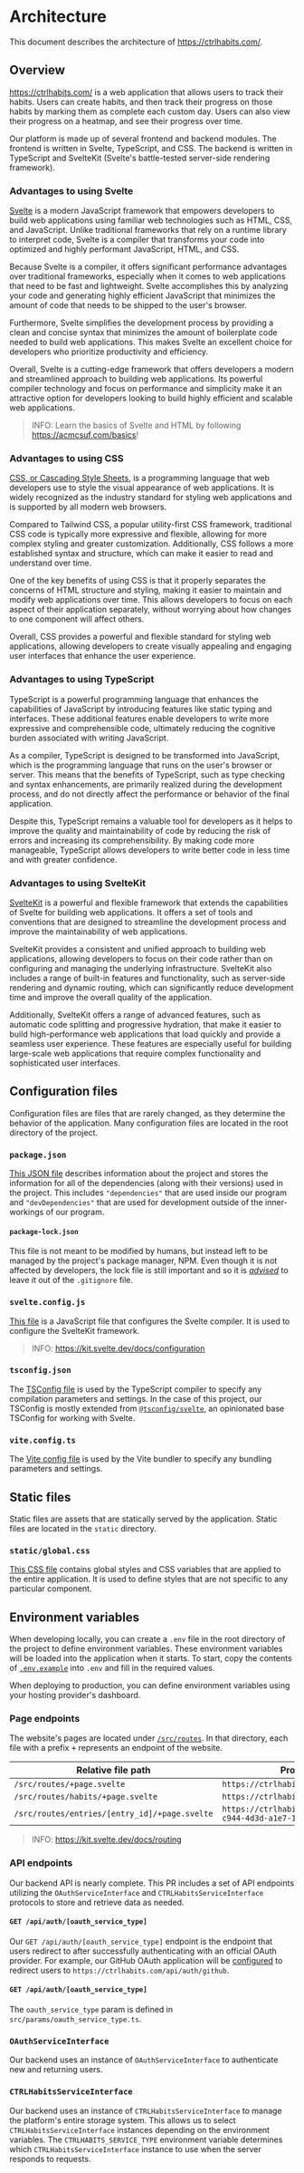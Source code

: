 # Architecture

This document describes the architecture of <https://ctrlhabits.com/>.

## Overview

<https://ctrlhabits.com/> is a web application that allows users to track their habits. Users can create habits, and then track their progress on those habits by marking them as complete each custom day. Users can also view their progress on a heatmap, and see their progress over time.

Our platform is made up of several frontend and backend modules. The frontend is written in Svelte, TypeScript, and CSS. The backend is written in TypeScript and SvelteKit (Svelte's battle-tested server-side rendering framework).

### Advantages to using Svelte

[Svelte](https://developer.mozilla.org/en-US/docs/Learn/Tools_and_testing/Client-side_JavaScript_frameworks/Svelte_getting_started) is a modern JavaScript framework that empowers developers to build web applications using familiar web technologies such as HTML, CSS, and JavaScript. Unlike traditional frameworks that rely on a runtime library to interpret code, Svelte is a compiler that transforms your code into optimized and highly performant JavaScript, HTML, and CSS.

Because Svelte is a compiler, it offers significant performance advantages over traditional frameworks, especially when it comes to web applications that need to be fast and lightweight. Svelte accomplishes this by analyzing your code and generating highly efficient JavaScript that minimizes the amount of code that needs to be shipped to the user's browser.

Furthermore, Svelte simplifies the development process by providing a clean and concise syntax that minimizes the amount of boilerplate code needed to build web applications. This makes Svelte an excellent choice for developers who prioritize productivity and efficiency.

Overall, Svelte is a cutting-edge framework that offers developers a modern and streamlined approach to building web applications. Its powerful compiler technology and focus on performance and simplicity make it an attractive option for developers looking to build highly efficient and scalable web applications.

> INFO: Learn the basics of Svelte and HTML by following <https://acmcsuf.com/basics>!

### Advantages to using CSS

[CSS, or Cascading Style Sheets](https://developer.mozilla.org/en-US/docs/Web/CSS), is a programming language that web developers use to style the visual appearance of web applications. It is widely recognized as the industry standard for styling web applications and is supported by all modern web browsers.

Compared to Tailwind CSS, a popular utility-first CSS framework, traditional CSS code is typically more expressive and flexible, allowing for more complex styling and greater customization. Additionally, CSS follows a more established syntax and structure, which can make it easier to read and understand over time.

One of the key benefits of using CSS is that it properly separates the concerns of HTML structure and styling, making it easier to maintain and modify web applications over time. This allows developers to focus on each aspect of their application separately, without worrying about how changes to one component will affect others.

Overall, CSS provides a powerful and flexible standard for styling web applications, allowing developers to create visually appealing and engaging user interfaces that enhance the user experience.

### Advantages to using TypeScript

TypeScript is a powerful programming language that enhances the capabilities of JavaScript by introducing features like static typing and interfaces. These additional features enable developers to write more expressive and comprehensible code, ultimately reducing the cognitive burden associated with writing JavaScript.

As a compiler, TypeScript is designed to be transformed into JavaScript, which is the programming language that runs on the user's browser or server. This means that the benefits of TypeScript, such as type checking and syntax enhancements, are primarily realized during the development process, and do not directly affect the performance or behavior of the final application.

Despite this, TypeScript remains a valuable tool for developers as it helps to improve the quality and maintainability of code by reducing the risk of errors and increasing its comprehensibility. By making code more manageable, TypeScript allows developers to write better code in less time and with greater confidence.

### Advantages to using SvelteKit

[SvelteKit](https://kit.svelte.dev/) is a powerful and flexible framework that extends the capabilities of Svelte for building web applications. It offers a set of tools and conventions that are designed to streamline the development process and improve the maintainability of web applications.

SvelteKit provides a consistent and unified approach to building web applications, allowing developers to focus on their code rather than on configuring and managing the underlying infrastructure. SvelteKit also includes a range of built-in features and functionality, such as server-side rendering and dynamic routing, which can significantly reduce development time and improve the overall quality of the application.

Additionally, SvelteKit offers a range of advanced features, such as automatic code splitting and progressive hydration, that make it easier to build high-performance web applications that load quickly and provide a seamless user experience. These features are especially useful for building large-scale web applications that require complex functionality and sophisticated user interfaces.

## Configuration files

Configuration files are files that are rarely changed, as they determine the behavior of the application. Many configuration files are located in the root directory of the project.

### `package.json`

[This JSON file](package.json) describes information about the project and stores the information for all of the dependencies (along with their versions) used in the project.
This includes `"dependencies"` that are used inside our program and `"devDependencies"` that are used for development outside of the inner-workings of our program.

#### `package-lock.json`

This file is not meant to be modified by humans, but instead left to be managed by the project's package manager, NPM.
Even though it is not affected by developers, the lock file is still important and so it is [_advised_](https://blog.logrocket.com/why-you-should-use-package-lock-json/) to leave it out of the `.gitignore` file.

### `svelte.config.js`

[This file](svelte.config.js) is a JavaScript file that configures the Svelte compiler. It is used to configure the SvelteKit framework.

> INFO: <https://kit.svelte.dev/docs/configuration>

### `tsconfig.json`

The [TSConfig file](tsconfig.json) is used by the TypeScript compiler to specify any compilation parameters and settings.
In the case of this project, our TSConfig is mostly extended from [`@tsconfig/svelte`](https://www.npmjs.com/package/@tsconfig/svelte), an opinionated base TSConfig for working with Svelte.

### `vite.config.ts`

The [Vite config file](vite.config.ts) is used by the Vite bundler to specify any bundling parameters and settings.

## Static files

Static files are assets that are statically served by the application. Static files are located in the `static` directory.

<!-- TODO(EthanThatOneKid): We currently have no rhyme or reason to the structure of our static files. Add global.css and do the favicon.ico dance. -->

### `static/global.css`

[This CSS file](static/global.css) contains global styles and CSS variables that are applied to the entire application. It is used to define styles that are not specific to any particular component.

## Environment variables

When developing locally, you can create a `.env` file in the root directory of the project to define environment variables. These environment variables will be loaded into the application when it starts. To start, copy the contents of [`.env.example`](.env.example) into `.env` and fill in the required values.

When deploying to production, you can define environment variables using your hosting provider's dashboard.

<!-- TODO(EthanThatOneKid): Add instructions for deploying to Netlify, Vercel, or Fly.io. -->

### Page endpoints

The website's pages are located under [`/src/routes`](src/routes).
In that directory, each file with a prefix <kbd>+</kbd> represents an endpoint of the website.

| Relative file path                            | Production URL                                                         |
| --------------------------------------------- | ---------------------------------------------------------------------- |
| `/src/routes/+page.svelte`                    | `https://ctrlhabits.com/`                                              |
| `/src/routes/habits/+page.svelte`             | `https://ctrlhabits.com/habits/`                                       |
| `/src/routes/entries/[entry_id]/+page.svelte` | `https://ctrlhabits.com/entries/55bb790f-c944-4d3d-a1e7-1d613e8e8106/` |

> INFO: <https://kit.svelte.dev/docs/routing>

### API endpoints

Our backend API is nearly complete. This PR includes a set of API endpoints utilizing the `OAuthServiceInterface` and `CTRLHabitsServiceInterface` protocols to store and retrieve data as needed.

#### `GET /api/auth/[oauth_service_type]`

Our `GET /api/auth/[oauth_service_type]` endpoint is the endpoint that users redirect to after successfully authenticating with an official OAuth provider. For example, our GitHub OAuth application will be [configured](https://docs.github.com/en/apps/oauth-apps/building-oauth-apps/authorizing-oauth-apps#web-application-flow) to redirect users to `https://ctrlhabits.com/api/auth/github`.

#### `GET /api/auth/[oauth_service_type]`

The `oauth_service_type` param is defined in `src/params/oauth_service_type.ts`.

### `OAuthServiceInterface`

Our backend uses an instance of `OAuthServiceInterface` to authenticate new and returning users.

<!-- TODO: Elaborate on OAuthServiceInterface implementations. -->

### `CTRLHabitsServiceInterface`

Our backend uses an instance of `CTRLHabitsServiceInterface` to manage the platform's entire storage system. This allows us to select `CTRLHabitsServiceInterface` instances depending on the environment variables. The `CTRLHABITS_SERVICE_TYPE` environment variable determines which `CTRLHabitsServiceInterface` instance to use when the server responds to requests.

<!-- TODO(EthanThatOneKid): Complete ARCHITECTURE.md. Reference: https://acmcsuf.com/code/edit/main/ARCHITECTURE.md. -->
